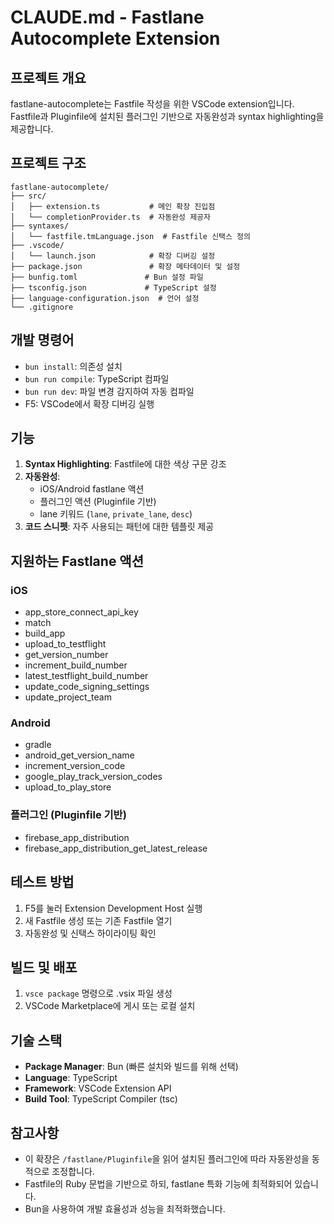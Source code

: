 # CLAUDE.md - Fastlane Autocomplete Extension

## 프로젝트 개요
fastlane-autocomplete는 Fastfile 작성을 위한 VSCode extension입니다. Fastfile과 Pluginfile에 설치된 플러그인 기반으로 자동완성과 syntax highlighting을 제공합니다.

## 프로젝트 구조
```
fastlane-autocomplete/
├── src/
│   ├── extension.ts           # 메인 확장 진입점
│   └── completionProvider.ts  # 자동완성 제공자
├── syntaxes/
│   └── fastfile.tmLanguage.json  # Fastfile 신택스 정의
├── .vscode/
│   └── launch.json            # 확장 디버깅 설정
├── package.json               # 확장 메타데이터 및 설정
├── bunfig.toml               # Bun 설정 파일
├── tsconfig.json             # TypeScript 설정
├── language-configuration.json  # 언어 설정
└── .gitignore
```

## 개발 명령어
- `bun install`: 의존성 설치
- `bun run compile`: TypeScript 컴파일
- `bun run dev`: 파일 변경 감지하여 자동 컴파일
- F5: VSCode에서 확장 디버깅 실행

## 기능
1. **Syntax Highlighting**: Fastfile에 대한 색상 구문 강조
2. **자동완성**: 
   - iOS/Android fastlane 액션
   - 플러그인 액션 (Pluginfile 기반)
   - lane 키워드 (`lane`, `private_lane`, `desc`)
3. **코드 스니펫**: 자주 사용되는 패턴에 대한 템플릿 제공

## 지원하는 Fastlane 액션
### iOS
- app_store_connect_api_key
- match
- build_app
- upload_to_testflight
- get_version_number
- increment_build_number
- latest_testflight_build_number
- update_code_signing_settings
- update_project_team

### Android
- gradle
- android_get_version_name
- increment_version_code
- google_play_track_version_codes
- upload_to_play_store

### 플러그인 (Pluginfile 기반)
- firebase_app_distribution
- firebase_app_distribution_get_latest_release

## 테스트 방법
1. F5를 눌러 Extension Development Host 실행
2. 새 Fastfile 생성 또는 기존 Fastfile 열기
3. 자동완성 및 신택스 하이라이팅 확인

## 빌드 및 배포
1. `vsce package` 명령으로 .vsix 파일 생성
2. VSCode Marketplace에 게시 또는 로컬 설치

## 기술 스택
- **Package Manager**: Bun (빠른 설치와 빌드를 위해 선택)
- **Language**: TypeScript
- **Framework**: VSCode Extension API
- **Build Tool**: TypeScript Compiler (tsc)

## 참고사항
- 이 확장은 `/fastlane/Pluginfile`을 읽어 설치된 플러그인에 따라 자동완성을 동적으로 조정합니다.
- Fastfile의 Ruby 문법을 기반으로 하되, fastlane 특화 기능에 최적화되어 있습니다.
- Bun을 사용하여 개발 효율성과 성능을 최적화했습니다.